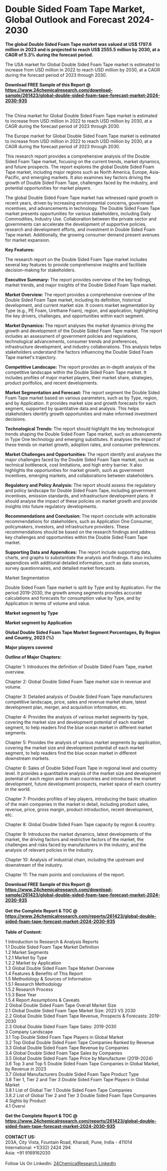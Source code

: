 <h1>Double Sided Foam Tape Market, Global Outlook and Forecast 2024-2030</h1><p><strong>The global Double Sided Foam Tape market was valued at US$ 1797.6 million in 2023 and is projected to reach US$ 2555.5 million by 2030, at a CAGR of 5.3% during the forecast period.</strong></p><p>
</p><p>The USA market for Global Double Sided Foam Tape market is estimated to increase from USD million in 2022 to reach USD million by 2030, at a CAGR during the forecast period of 2023 through 2030.</p><div><b>Download FREE Sample of this Report @ 
            <a href="https://www.24chemicalresearch.com/download-sample/261423/global-double-sided-foam-tape-forecast-market-2024-2030-935">
            https://www.24chemicalresearch.com/download-sample/261423/global-double-sided-foam-tape-forecast-market-2024-2030-935</a></b></div><br><p>
</p><p>The China market for Global Double Sided Foam Tape market is estimated to increase from USD million in 2022 to reach USD million by 2030, at a CAGR during the forecast period of 2023 through 2030.</p><p>
</p><p>The Europe market for Global Double Sided Foam Tape market is estimated to increase from USD million in 2022 to reach USD million by 2030, at a CAGR during the forecast period of 2023 through 2030.</p><p>
</p><p>This research report provides a comprehensive analysis of the Double Sided Foam Tape market, focusing on the current trends, market dynamics, and future prospects. The report explores the global Double Sided Foam Tape market, including major regions such as North America, Europe, Asia-Pacific, and emerging markets. It also examines key factors driving the growth of Double Sided Foam Tape, challenges faced by the industry, and potential opportunities for market players.</p><p>
The global Double Sided Foam Tape market has witnessed rapid growth in recent years, driven by increasing environmental concerns, government incentives, and advancements in technology. The Double Sided Foam Tape market presents opportunities for various stakeholders, including Daily Commodities, Industry Use. Collaboration between the private sector and governments can accelerate the development of supportive policies, research and development efforts, and investment in Double Sided Foam Tape market. Additionally, the growing consumer demand present avenues for market expansion.</p><p>
<strong>Key Features:</strong></p><p>
The research report on the Double Sided Foam Tape market includes several key features to provide comprehensive insights and facilitate decision-making for stakeholders.</p><p>
<strong>Executive Summary: </strong>The report provides overview of the key findings, market trends, and major insights of the Double Sided Foam Tape market.</p><p>
<strong>Market Overview: </strong>The report provides a comprehensive overview of the Double Sided Foam Tape market, including its definition, historical development, and current market size. It covers market segmentation by Type (e.g., PE Foam, Urethane Foam), region, and application, highlighting the key drivers, challenges, and opportunities within each segment.</p><p>
<strong>Market Dynamics: </strong>The report analyses the market dynamics driving the growth and development of the Double Sided Foam Tape market. The report includes an assessment of government policies and regulations, technological advancements, consumer trends and preferences, infrastructure development, and industry collaborations. This analysis helps stakeholders understand the factors influencing the Double Sided Foam Tape market's trajectory.</p><p>
<strong>Competitive Landscape:</strong> The report provides an in-depth analysis of the competitive landscape within the Double Sided Foam Tape market. It includes profiles of major market players, their market share, strategies, product portfolios, and recent developments.</p><p>
<strong>Market Segmentation and Forecast: </strong>The report segment the Double Sided Foam Tape market based on various parameters, such as by Type, region, and by Application. It provides market size and growth forecasts for each segment, supported by quantitative data and analysis. This helps stakeholders identify growth opportunities and make informed investment decisions.</p><p>
<strong>Technological Trends: </strong>The report should highlight the key technological trends shaping the Double Sided Foam Tape market, such as advancements in Type One technology and emerging substitutes. It analyses the impact of these trends on market growth, adoption rates, and consumer preferences.</p><p>
<strong>Market Challenges and Opportunities: </strong>The report identify and analyses the major challenges faced by the Double Sided Foam Tape market, such as technical bottleneck, cost limitations, and high entry barrier. It also highlights the opportunities for market growth, such as government incentives, emerging markets, and collaborations between stakeholders.</p><p>
<strong>Regulatory and Policy Analysis: </strong>The report should assess the regulatory and policy landscape for Double Sided Foam Tape, including government incentives, emission standards, and infrastructure development plans. It should analyse the impact of these policies on market growth and provide insights into future regulatory developments.</p><p>
<strong>Recommendations and Conclusion: </strong>The report conclude with actionable recommendations for stakeholders, such as Application One Consumer, policymakers, investors, and infrastructure providers. These recommendations should be based on the research findings and address key challenges and opportunities within the Double Sided Foam Tape market.</p><p>
<strong>Supporting Data and Appendices:</strong> The report include supporting data, charts, and graphs to substantiate the analysis and findings. It also includes appendices with additional detailed information, such as data sources, survey questionnaires, and detailed market forecasts.</p><p>
Market Segmentation</p><p>
Double Sided Foam Tape market is split by Type and by Application. For the period 2019-2030, the growth among segments provides accurate calculations and forecasts for consumption value by Type, and by Application in terms of volume and value.</p><p>
<strong>Market segment by Type</strong></p><p>
</p><p>
</p><p><strong>Market segment by Application</strong></p><p>
</p><p>
</p><p><strong>Global Double Sided Foam Tape Market Segment Percentages, By Region and Country, 2023 (%)</strong></p><p>
</p><p>
</p><p></p><p>
</p><p><strong>Major players covered</strong></p><p>
</p><p>
</p><p><strong>Outline of Major Chapters:</strong></p><p>
Chapter 1: Introduces the definition of Double Sided Foam Tape, market overview.</p><p>
Chapter 2: Global Double Sided Foam Tape market size in revenue and volume.</p><p>
Chapter 3: Detailed analysis of Double Sided Foam Tape manufacturers competitive landscape, price, sales and revenue market share, latest development plan, merger, and acquisition information, etc.</p><p>
Chapter 4: Provides the analysis of various market segments by type, covering the market size and development potential of each market segment, to help readers find the blue ocean market in different market segments.</p><p>
Chapter 5: Provides the analysis of various market segments by application, covering the market size and development potential of each market segment, to help readers find the blue ocean market in different downstream markets.</p><p>
Chapter 6: Sales of Double Sided Foam Tape in regional level and country level. It provides a quantitative analysis of the market size and development potential of each region and its main countries and introduces the market development, future development prospects, market space of each country in the world.</p><p>
Chapter 7: Provides profiles of key players, introducing the basic situation of the main companies in the market in detail, including product sales, revenue, price, gross margin, product introduction, recent development, etc.</p><p>
Chapter 8: Global Double Sided Foam Tape capacity by region &amp; country.</p><p>
Chapter 9: Introduces the market dynamics, latest developments of the market, the driving factors and restrictive factors of the market, the challenges and risks faced by manufacturers in the industry, and the analysis of relevant policies in the industry.</p><p>
Chapter 10: Analysis of industrial chain, including the upstream and downstream of the industry.</p><p>
Chapter 11: The main points and conclusions of the report.</p><div><b>Download FREE Sample of this Report @ 
            <a href="https://www.24chemicalresearch.com/download-sample/261423/global-double-sided-foam-tape-forecast-market-2024-2030-935">
            https://www.24chemicalresearch.com/download-sample/261423/global-double-sided-foam-tape-forecast-market-2024-2030-935</a></b></div><br><div><b>Get the Complete Report & TOC @ 
            <a href="https://www.24chemicalresearch.com/reports/261423/global-double-sided-foam-tape-forecast-market-2024-2030-935">
            https://www.24chemicalresearch.com/reports/261423/global-double-sided-foam-tape-forecast-market-2024-2030-935</a></b></div><br>
            <b>Table of Content:</b><p>1 Introduction to Research & Analysis Reports<br />
    1.1 Double Sided Foam Tape Market Definition<br />
    1.2 Market Segments<br />
        1.2.1 Market by Type<br />
        1.2.2 Market by Application<br />
    1.3 Global Double Sided Foam Tape Market Overview<br />
    1.4 Features & Benefits of This Report<br />
    1.5 Methodology & Sources of Information<br />
        1.5.1 Research Methodology<br />
        1.5.2 Research Process<br />
        1.5.3 Base Year<br />
        1.5.4 Report Assumptions & Caveats<br />
2 Global Double Sided Foam Tape Overall Market Size<br />
    2.1 Global Double Sided Foam Tape Market Size: 2023 VS 2030<br />
    2.2 Global Double Sided Foam Tape Revenue, Prospects & Forecasts: 2019-2030<br />
    2.3 Global Double Sided Foam Tape Sales: 2019-2030<br />
3 Company Landscape<br />
    3.1 Top Double Sided Foam Tape Players in Global Market<br />
    3.2 Top Global Double Sided Foam Tape Companies Ranked by Revenue<br />
    3.3 Global Double Sided Foam Tape Revenue by Companies<br />
    3.4 Global Double Sided Foam Tape Sales by Companies<br />
    3.5 Global Double Sided Foam Tape Price by Manufacturer (2019-2024)<br />
    3.6 Top 3 and Top 5 Double Sided Foam Tape Companies in Global Market, by Revenue in 2023<br />
    3.7 Global Manufacturers Double Sided Foam Tape Product Type<br />
    3.8 Tier 1, Tier 2 and Tier 3 Double Sided Foam Tape Players in Global Market<br />
        3.8.1 List of Global Tier 1 Double Sided Foam Tape Companies<br />
        3.8.2 List of Global Tier 2 and Tier 3 Double Sided Foam Tape Companies<br />
4 Sights by Product<br />
    4.1 Overvi</p><div><b>Get the Complete Report & TOC @ 
            <a href="https://www.24chemicalresearch.com/reports/261423/global-double-sided-foam-tape-forecast-market-2024-2030-935">
            https://www.24chemicalresearch.com/reports/261423/global-double-sided-foam-tape-forecast-market-2024-2030-935</a></b></div><br><b>CONTACT US:</b><br>
            203A, City Vista, Fountain Road, Kharadi, Pune, India - 411014<br>
            International: +1(332) 2424 294<br>
            Asia: +91 9169162030 <br><br>
            Follow Us On LinkedIn: <a href="https://www.linkedin.com/company/24chemicalresearch/">24ChemicalResearch LinkedIn</a>